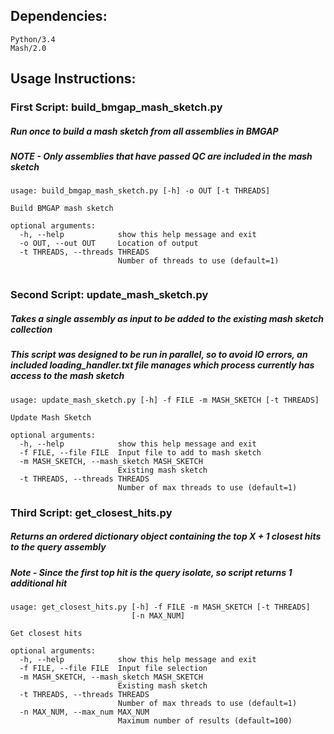 ## Dependencies:

```
Python/3.4
Mash/2.0
```


## Usage Instructions:


### First Script: **build_bmgap_mash_sketch.py**
##### Run once to build a mash sketch from all assemblies in BMGAP
##### NOTE - Only assemblies that have passed QC are included in the mash sketch

```
usage: build_bmgap_mash_sketch.py [-h] -o OUT [-t THREADS]

Build BMGAP mash sketch

optional arguments:
  -h, --help            show this help message and exit
  -o OUT, --out OUT     Location of output
  -t THREADS, --threads THREADS
                        Number of threads to use (default=1)
						
```

### Second Script: **update_mash_sketch.py**
##### Takes a single assembly as input to be added to the existing mash sketch collection
##### This script was designed to be run in parallel, so to avoid IO errors, an included loading_handler.txt file manages which process currently has access to the mash sketch

```
usage: update_mash_sketch.py [-h] -f FILE -m MASH_SKETCH [-t THREADS]

Update Mash Sketch

optional arguments:
  -h, --help            show this help message and exit
  -f FILE, --file FILE  Input file to add to mash sketch
  -m MASH_SKETCH, --mash_sketch MASH_SKETCH
                        Existing mash sketch
  -t THREADS, --threads THREADS
                        Number of max threads to use (default=1)
```

### Third Script: **get_closest_hits.py**
##### Returns an ordered dictionary object containing the top X + 1 closest hits to the query assembly
##### Note - Since the first top hit is the query isolate, so script returns 1 additional hit

```
usage: get_closest_hits.py [-h] -f FILE -m MASH_SKETCH [-t THREADS]
                           [-n MAX_NUM]

Get closest hits

optional arguments:
  -h, --help            show this help message and exit
  -f FILE, --file FILE  Input file selection
  -m MASH_SKETCH, --mash_sketch MASH_SKETCH
                        Existing mash sketch
  -t THREADS, --threads THREADS
                        Number of max threads to use (default=1)
  -n MAX_NUM, --max_num MAX_NUM
                        Maximum number of results (default=100)
```
